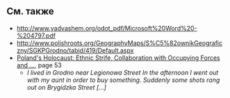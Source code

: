 ## См. также 

* http://www.yadvashem.org/odot_pdf/Microsoft%20Word%20-%204797.pdf
* http://www.polishroots.org/GeographyMaps/S%C5%82ownikGeograficzny/SGKPGrodno/tabid/419/Default.aspx
* [Poland's Holocaust: Ethnic Strife, Collaboration with Occupying Forces and ...](https://books.google.by/books?id=hC0-dk7vpM8C&pg=PA53&lpg=PA53&dq=Brygidzka+Street+grodno&source=bl&ots=vE9KLKG91k&sig=ktTLAesgWmA3NbtScg-O0k-1F-I&hl=en&sa=X&ved=0CCUQ6AEwAmoVChMI9LPLiuTlxgIVw28UCh3inwPw#v=onepage&q&f=false), page 53
  * _I lived in Grodno near Legionowa Street In the afternoon I went out with my aunt in order to buy something. Suddenly some shots rang out on Brygidzka Street [...]_
